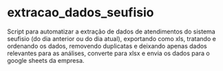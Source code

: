 # extracao_dados_seufisio
Script para automatizar a extração de dados de atendimentos do sistema seufisio (do dia anterior ou do dia atual), exportando como xls, tratando e ordenando os dados, removendo duplicatas e deixando apenas dados relevantes para as análises, converte para xlsx e envia os dados para o google sheets da empresa.
